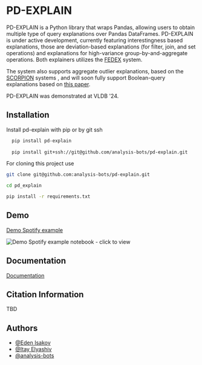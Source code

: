 
# PD-EXPLAIN

PD-EXPLAIN is a Python library that wraps Pandas, allowing users to obtain multiple type of query explanations over Pandas DataFrames. 
PD-EXPLAIN is under active development, currently featuring interestingness based explanations, those are deviation-based explanations (for filter, join, and set operations) and explanations for high-variance group-by-and-aggregate operations. Both explainers utilizes the [FEDEX](https://www.vldb.org/pvldb/vol15/p3854-gilad.pdf) system.

The system also supports aggregate outlier explanations, based on the [SCORPION](https://sirrice.github.io/files/papers/scorpion-vldb13.pdf) systems
, and will soon fully support Boolean-query explanations based on [this paper](https://arxiv.org/abs/2112.08874).

PD-EXPLAIN was demonstrated at VLDB '24.




## Installation

Install pd-explain with pip or by git ssh

```bash
  pip install pd-explain
  
  pip install git+ssh://git@github.com/analysis-bots/pd-explain.git
```

For cloning this project use
```bash
git clone git@github.com:analysis-bots/pd-explain.git

cd pd_explain

pip install -r requirements.txt
```

## Demo

[Demo Spotify example](https://github.com/analysis-bots/pd-explain/blob/main/src/demo.ipynb)


![Demo Spotify example notebook - click to view](./assets/pdexplain_demo.gif)

## Documentation

[Documentation](https://stirring-medovik-ba9b36.netlify.app/src/pd_explain.html)


## Citation Information
TBD



## Authors

- [@Eden Isakov](https://github.com/edenIsakov)
- [@Itay Elyashiv](https://github.com/ItayELY)
- [@analysis-bots](https://github.com/analysis-bots)

